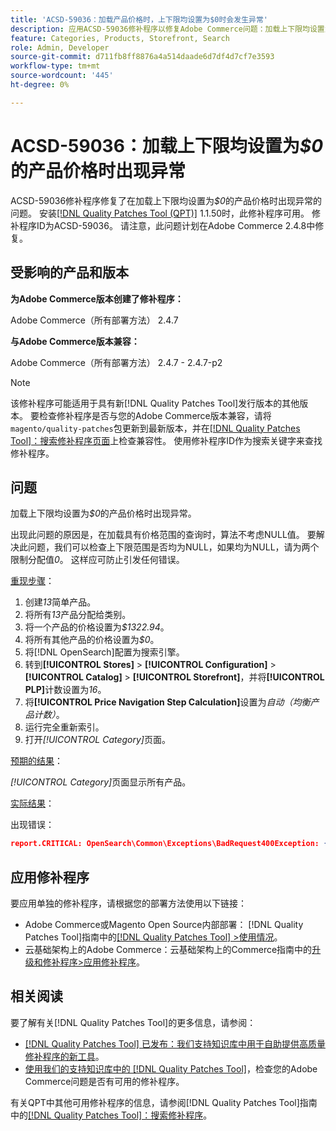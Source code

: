 ```yaml
---
title: 'ACSD-59036：加载产品价格时，上下限均设置为$0时会发生异常'
description: 应用ACSD-59036修补程序以修复Adobe Commerce问题：加载上下限均设置为*$0*的产品价格时出现异常。
feature: Categories, Products, Storefront, Search
role: Admin, Developer
source-git-commit: d711fb8ff8876a4a514daade6d7df4d7cf7e3593
workflow-type: tm+mt
source-wordcount: '445'
ht-degree: 0%

---
```



# ACSD-59036：加载上下限均设置为&#x200B;*$0*&#x200B;的产品价格时出现异常

ACSD-59036修补程序修复了在加载上下限均设置为&#x200B;*$0*&#x200B;的产品价格时出现异常的问题。 安装[[!DNL Quality Patches Tool (QPT)]](/help/announcements/adobe-commerce-announcements/magento-quality-patches-released-new-tool-to-self-serve-quality-patches.md) 1.1.50时，此修补程序可用。 修补程序ID为ACSD-59036。 请注意，此问题计划在Adobe Commerce 2.4.8中修复。

## 受影响的产品和版本

**为Adobe Commerce版本创建了修补程序：**

Adobe Commerce（所有部署方法） 2.4.7

**与Adobe Commerce版本兼容：**

Adobe Commerce（所有部署方法） 2.4.7 - 2.4.7-p2

>[!NOTE]
>
>该修补程序可能适用于具有新[!DNL Quality Patches Tool]发行版本的其他版本。 要检查修补程序是否与您的Adobe Commerce版本兼容，请将`magento/quality-patches`包更新到最新版本，并在[[!DNL Quality Patches Tool]：搜索修补程序页面](https://experienceleague.adobe.com/tools/commerce-quality-patches/index.html)上检查兼容性。 使用修补程序ID作为搜索关键字来查找修补程序。

## 问题

加载上下限均设置为&#x200B;*$0*&#x200B;的产品价格时出现异常。

出现此问题的原因是，在加载具有价格范围的查询时，算法不考虑NULL值。 要解决此问题，我们可以检查上下限范围是否均为NULL，如果均为NULL，请为两个限制分配值&#x200B;*0*。 这样应可防止引发任何错误。

<u>重现步骤</u>：

1. 创建&#x200B;*13*&#x200B;简单产品。
1. 将所有&#x200B;*13*&#x200B;产品分配给类别。
1. 将一个产品的价格设置为&#x200B;*$1322.94*。
1. 将所有其他产品的价格设置为&#x200B;*$0*。
1. 将[!DNL OpenSearch]配置为搜索引擎。
1. 转到&#x200B;**[!UICONTROL Stores]** > **[!UICONTROL Configuration]** > **[!UICONTROL Catalog]** > **[!UICONTROL Storefront]**，并将&#x200B;**[!UICONTROL PLP]**&#x200B;计数设置为&#x200B;*16*。
1. 将&#x200B;**[!UICONTROL Price Navigation Step Calculation]**&#x200B;设置为&#x200B;*自动（均衡产品计数）*。
1. 运行完全重新索引。
1. 打开&#x200B;*[!UICONTROL Category]*&#x200B;页面。

<u>预期的结果</u>：

*[!UICONTROL Category]*&#x200B;页面显示所有产品。

<u>实际结果</u>：

出现错误：

```JSON
report.CRITICAL: OpenSearch\Common\Exceptions\BadRequest400Exception: {"error":{"root_cause":[{"type":"x_content_parse_exception","reason":"[1:193] [bool] failed to parse field [must]"}],"type":"x_content_parse_exception","reason":"[1:193] [bool] failed to parse field [filter]","caused_by":{"type":"x_content_parse_exception","reason":"[1:193] [bool] failed to parse field [must]","caused_by":{"type":"illegal_argument_exception","reason":"field name is null or empty"}}},"status":400} in /vendor/opensearch-project/opensearch-php/src/OpenSearch/Connections/Connection.php:664
```

## 应用修补程序

要应用单独的修补程序，请根据您的部署方法使用以下链接：

* Adobe Commerce或Magento Open Source内部部署： [!DNL Quality Patches Tool]指南中的[[!DNL Quality Patches Tool] >使用情况](https://experienceleague.adobe.com/docs/commerce-operations/tools/quality-patches-tool/usage.html)。
* 云基础架构上的Adobe Commerce：云基础架构上的Commerce指南中的[升级和修补程序>应用修补程序](https://experienceleague.adobe.com/docs/commerce-cloud-service/user-guide/develop/upgrade/apply-patches.html)。

## 相关阅读

要了解有关[!DNL Quality Patches Tool]的更多信息，请参阅：

* [[!DNL Quality Patches Tool] 已发布：我们支持知识库中用于自助提供高质量修补程序的新工具](/help/announcements/adobe-commerce-announcements/magento-quality-patches-released-new-tool-to-self-serve-quality-patches.md)。
* [使用我们的支持知识库中的 [!DNL Quality Patches Tool]](/help/support-tools/patches-available-in-qpt-tool/check-patch-for-magento-issue-with-magento-quality-patches.md)，检查您的Adobe Commerce问题是否有可用的修补程序。

有关QPT中其他可用修补程序的信息，请参阅[!DNL Quality Patches Tool]指南中的[[!DNL Quality Patches Tool]：搜索修补程序](https://experienceleague.adobe.com/tools/commerce-quality-patches/index.html)。
